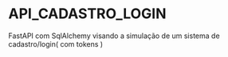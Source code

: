 # API_CADASTRO_LOGIN
FastAPI com SqlAlchemy visando a simulação de um sistema de cadastro/login( com tokens )
